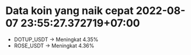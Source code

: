 # Data koin yang naik cepat 2022-08-07 23:55:27.372719+07:00

* DOTUP_USDT -> Meningkat 4.35%
* ROSE_USDT -> Meningkat 4.36%
